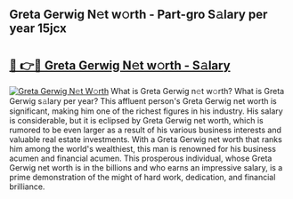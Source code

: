 ## Greta Gerwig N𝚎t w𝚘rth - Part-gro S𝚊lary per year 15jcx

# <h2><a href="http://gc4r2fl.nevu.top/?p=Greta+Gerwig">🔗 👉🔴 Greta Gerwig N𝚎t w𝚘rth - S𝚊lary</a></h2>

[![Greta Gerwig N𝚎t W𝚘rth](https://i.imgur.com/Oavwk0R.jpeg)](http://gc4r2fl.nevu.top/?p=Greta+Gerwig)
What is Greta Gerwig n𝚎t w𝚘rth? What is Greta Gerwig s𝚊lary per year?
This affluent person's Greta Gerwig net worth is significant, making him one of the richest figures in his industry. His salary is considerable, but it is eclipsed by Greta Gerwig net worth, which is rumored to be even larger as a result of his various business interests and valuable real estate investments. With a Greta Gerwig net worth that ranks him among the world's wealthiest, this man is renowned for his business acumen and financial acumen. This prosperous individual, whose Greta Gerwig net worth is in the billions and who earns an impressive salary, is a prime demonstration of the might of hard work, dedication, and financial brilliance.

